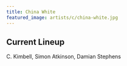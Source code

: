 ```yaml
---
title: China White
featured_image: artists/c/china-white.jpg
---
```

## Current Lineup

C. Kimbell, Simon Atkinson, Damian Stephens

